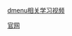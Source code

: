 [dmenu相关学习视频](https://www.bilibili.com/video/BV1XDmjYfEg6/?spm_id_from=333.337.search-card.all.click&vd_source=d9e178b992882410dc0927d40741958a)

[官网](https://suckless.org/)

